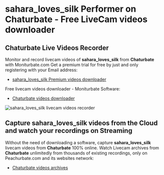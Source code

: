 # sahara_loves_silk Performer on Chaturbate - Free LiveCam videos downloader

## Chaturbate Live Videos Recorder

Monitor and record livecam videos of **sahara_loves_silk** from **Chaturbate** with Moniturbate.com
Get a premium trial for free by just and only registering with your Email address:
* [sahara_loves_silk Premium videos downloader](https://moniturbate.com/request-demo-licence-key.html)

Free livecam videos downloader - Moniturbate Software:
* [Chaturbate videos downloader](https://moniturbate.com/moniturbate-download-software.html)

![sahara_loves_silk livecam videos recorder](https://peachurnet.com/templates/moniturbate-software.png)


## Capture sahara_loves_silk videos from the Cloud and watch your recordings on Streaming

Without the need of downloading a software, capture **sahara_loves_silk** livecam videos from **Chaturbate** 100% online.
Watch Livecam archives from **Chaturbate** unlimitedly from thousands of existing recordings, only on Peachurbate.com and its websites network:
* [Chaturbate videos archives](https://peachurnet.com/)